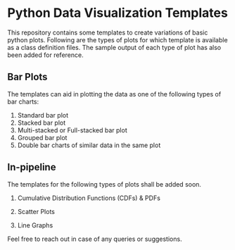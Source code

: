 # Python Data Visualization Templates

This repository contains some templates to create variations of basic python plots. Following are the types of plots for which template is available as a class definition files. The sample output of each type of plot has also been added for reference. 

## Bar Plots

The templates can aid in plotting the data as one of the following types of bar charts:
1. Standard bar plot
2. Stacked bar plot
3. Multi-stacked or Full-stacked bar plot
4. Grouped bar plot
5. Double bar charts of similar data in the same plot


## In-pipeline

The templates for the following types of plots shall be added soon.

1. Cumulative Distribution Functions (CDFs) & PDFs

2. Scatter Plots

3. Line Graphs


Feel free to reach out in case of any queries or suggestions.
